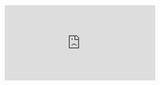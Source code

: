<div style="position:relative;padding-bottom:48%; margin:10px">
    <iframe src="https://www.youtube.com/embed/snRnJfQzysI?start=0" frameborder="0" allow="accelerometer; autoplay; encrypted-media; gyroscope; picture-in-picture" allowfullscreen 
    	style="position:absolute;width:100%;height:100%;"></iframe>
</div>
